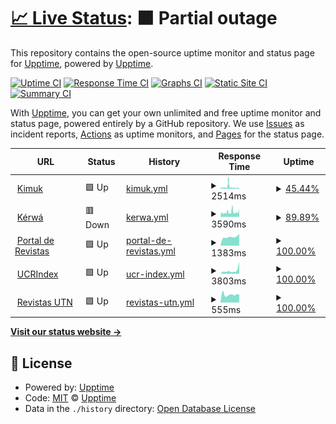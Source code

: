 # [📈 Live Status](https://upptime.github.io/upptime): <!--live status--> **🟧 Partial outage**

This repository contains the open-source uptime monitor and status page for [Upptime](https://upptime.js.org), powered by [Upptime](https://github.com/upptime/upptime).

[![Uptime CI](https://github.com/memoemg/howyoudoing/workflows/Uptime%20CI/badge.svg)](https://github.com/memoemg/howyoudoing/actions?query=workflow%3A%22Uptime+CI%22)
[![Response Time CI](https://github.com/memoemg/howyoudoing/workflows/Response%20Time%20CI/badge.svg)](https://github.com/memoemg/howyoudoing/actions?query=workflow%3A%22Response+Time+CI%22)
[![Graphs CI](https://github.com/memoemg/howyoudoing/workflows/Graphs%20CI/badge.svg)](https://github.com/memoemg/howyoudoing/actions?query=workflow%3A%22Graphs+CI%22)
[![Static Site CI](https://github.com/memoemg/howyoudoing/workflows/Static%20Site%20CI/badge.svg)](https://github.com/memoemg/howyoudoing/actions?query=workflow%3A%22Static+Site+CI%22)
[![Summary CI](https://github.com/memoemg/howyoudoing/workflows/Summary%20CI/badge.svg)](https://github.com/memoemg/howyoudoing/actions?query=workflow%3A%22Summary+CI%22)

With [Upptime](https://upptime.js.org), you can get your own unlimited and free uptime monitor and status page, powered entirely by a GitHub repository. We use [Issues](https://github.com/upptime/upptime/issues) as incident reports, [Actions](https://github.com/memoemg/howyoudoing/actions) as uptime monitors, and [Pages](https://upptime.github.io/upptime) for the status page.

<!--start: status pages-->
<!-- This summary is generated by Upptime (https://github.com/upptime/upptime) -->
<!-- Do not edit this manually, your changes will be overwritten -->
<!-- prettier-ignore -->
| URL | Status | History | Response Time | Uptime |
| --- | ------ | ------- | ------------- | ------ |
| <img alt="" src="https://icons.duckduckgo.com/ip3/kimuk.conare.ac.cr.ico" height="13"> [Kimuk](https://kimuk.conare.ac.cr/Search/Results?lookfor=&type=AllFields) | 🟩 Up | [kimuk.yml](https://github.com/memoemg/howyoudoing/commits/HEAD/history/kimuk.yml) | <details><summary><img alt="Response time graph" src="./graphs/kimuk/response-time-week.png" height="20"> 2514ms</summary><br><a href="https://memoemg.github.io/howyoudoing/history/kimuk"><img alt="Response time 1901" src="https://img.shields.io/endpoint?url=https%3A%2F%2Fraw.githubusercontent.com%2Fmemoemg%2Fhowyoudoing%2FHEAD%2Fapi%2Fkimuk%2Fresponse-time.json"></a><br><a href="https://memoemg.github.io/howyoudoing/history/kimuk"><img alt="24-hour response time 1698" src="https://img.shields.io/endpoint?url=https%3A%2F%2Fraw.githubusercontent.com%2Fmemoemg%2Fhowyoudoing%2FHEAD%2Fapi%2Fkimuk%2Fresponse-time-day.json"></a><br><a href="https://memoemg.github.io/howyoudoing/history/kimuk"><img alt="7-day response time 2514" src="https://img.shields.io/endpoint?url=https%3A%2F%2Fraw.githubusercontent.com%2Fmemoemg%2Fhowyoudoing%2FHEAD%2Fapi%2Fkimuk%2Fresponse-time-week.json"></a><br><a href="https://memoemg.github.io/howyoudoing/history/kimuk"><img alt="30-day response time 2066" src="https://img.shields.io/endpoint?url=https%3A%2F%2Fraw.githubusercontent.com%2Fmemoemg%2Fhowyoudoing%2FHEAD%2Fapi%2Fkimuk%2Fresponse-time-month.json"></a><br><a href="https://memoemg.github.io/howyoudoing/history/kimuk"><img alt="1-year response time 1899" src="https://img.shields.io/endpoint?url=https%3A%2F%2Fraw.githubusercontent.com%2Fmemoemg%2Fhowyoudoing%2FHEAD%2Fapi%2Fkimuk%2Fresponse-time-year.json"></a></details> | <details><summary><a href="https://memoemg.github.io/howyoudoing/history/kimuk">45.44%</a></summary><a href="https://memoemg.github.io/howyoudoing/history/kimuk"><img alt="All-time uptime 88.32%" src="https://img.shields.io/endpoint?url=https%3A%2F%2Fraw.githubusercontent.com%2Fmemoemg%2Fhowyoudoing%2FHEAD%2Fapi%2Fkimuk%2Fuptime.json"></a><br><a href="https://memoemg.github.io/howyoudoing/history/kimuk"><img alt="24-hour uptime 35.68%" src="https://img.shields.io/endpoint?url=https%3A%2F%2Fraw.githubusercontent.com%2Fmemoemg%2Fhowyoudoing%2FHEAD%2Fapi%2Fkimuk%2Fuptime-day.json"></a><br><a href="https://memoemg.github.io/howyoudoing/history/kimuk"><img alt="7-day uptime 45.44%" src="https://img.shields.io/endpoint?url=https%3A%2F%2Fraw.githubusercontent.com%2Fmemoemg%2Fhowyoudoing%2FHEAD%2Fapi%2Fkimuk%2Fuptime-week.json"></a><br><a href="https://memoemg.github.io/howyoudoing/history/kimuk"><img alt="30-day uptime 42.48%" src="https://img.shields.io/endpoint?url=https%3A%2F%2Fraw.githubusercontent.com%2Fmemoemg%2Fhowyoudoing%2FHEAD%2Fapi%2Fkimuk%2Fuptime-month.json"></a><br><a href="https://memoemg.github.io/howyoudoing/history/kimuk"><img alt="1-year uptime 72.74%" src="https://img.shields.io/endpoint?url=https%3A%2F%2Fraw.githubusercontent.com%2Fmemoemg%2Fhowyoudoing%2FHEAD%2Fapi%2Fkimuk%2Fuptime-year.json"></a></details>
| <img alt="" src="https://icons.duckduckgo.com/ip3/kerwa.ucr.ac.cr.ico" height="13"> [Kérwá](https://kerwa.ucr.ac.cr) | 🟥 Down | [kerwa.yml](https://github.com/memoemg/howyoudoing/commits/HEAD/history/kerwa.yml) | <details><summary><img alt="Response time graph" src="./graphs/kerwa/response-time-week.png" height="20"> 3590ms</summary><br><a href="https://memoemg.github.io/howyoudoing/history/kerwa"><img alt="Response time 4099" src="https://img.shields.io/endpoint?url=https%3A%2F%2Fraw.githubusercontent.com%2Fmemoemg%2Fhowyoudoing%2FHEAD%2Fapi%2Fkerwa%2Fresponse-time.json"></a><br><a href="https://memoemg.github.io/howyoudoing/history/kerwa"><img alt="24-hour response time 4360" src="https://img.shields.io/endpoint?url=https%3A%2F%2Fraw.githubusercontent.com%2Fmemoemg%2Fhowyoudoing%2FHEAD%2Fapi%2Fkerwa%2Fresponse-time-day.json"></a><br><a href="https://memoemg.github.io/howyoudoing/history/kerwa"><img alt="7-day response time 3590" src="https://img.shields.io/endpoint?url=https%3A%2F%2Fraw.githubusercontent.com%2Fmemoemg%2Fhowyoudoing%2FHEAD%2Fapi%2Fkerwa%2Fresponse-time-week.json"></a><br><a href="https://memoemg.github.io/howyoudoing/history/kerwa"><img alt="30-day response time 3618" src="https://img.shields.io/endpoint?url=https%3A%2F%2Fraw.githubusercontent.com%2Fmemoemg%2Fhowyoudoing%2FHEAD%2Fapi%2Fkerwa%2Fresponse-time-month.json"></a><br><a href="https://memoemg.github.io/howyoudoing/history/kerwa"><img alt="1-year response time 4711" src="https://img.shields.io/endpoint?url=https%3A%2F%2Fraw.githubusercontent.com%2Fmemoemg%2Fhowyoudoing%2FHEAD%2Fapi%2Fkerwa%2Fresponse-time-year.json"></a></details> | <details><summary><a href="https://memoemg.github.io/howyoudoing/history/kerwa">89.89%</a></summary><a href="https://memoemg.github.io/howyoudoing/history/kerwa"><img alt="All-time uptime 99.23%" src="https://img.shields.io/endpoint?url=https%3A%2F%2Fraw.githubusercontent.com%2Fmemoemg%2Fhowyoudoing%2FHEAD%2Fapi%2Fkerwa%2Fuptime.json"></a><br><a href="https://memoemg.github.io/howyoudoing/history/kerwa"><img alt="24-hour uptime 74.22%" src="https://img.shields.io/endpoint?url=https%3A%2F%2Fraw.githubusercontent.com%2Fmemoemg%2Fhowyoudoing%2FHEAD%2Fapi%2Fkerwa%2Fuptime-day.json"></a><br><a href="https://memoemg.github.io/howyoudoing/history/kerwa"><img alt="7-day uptime 89.89%" src="https://img.shields.io/endpoint?url=https%3A%2F%2Fraw.githubusercontent.com%2Fmemoemg%2Fhowyoudoing%2FHEAD%2Fapi%2Fkerwa%2Fuptime-week.json"></a><br><a href="https://memoemg.github.io/howyoudoing/history/kerwa"><img alt="30-day uptime 92.51%" src="https://img.shields.io/endpoint?url=https%3A%2F%2Fraw.githubusercontent.com%2Fmemoemg%2Fhowyoudoing%2FHEAD%2Fapi%2Fkerwa%2Fuptime-month.json"></a><br><a href="https://memoemg.github.io/howyoudoing/history/kerwa"><img alt="1-year uptime 98.20%" src="https://img.shields.io/endpoint?url=https%3A%2F%2Fraw.githubusercontent.com%2Fmemoemg%2Fhowyoudoing%2FHEAD%2Fapi%2Fkerwa%2Fuptime-year.json"></a></details>
| <img alt="" src="https://icons.duckduckgo.com/ip3/revistas.ucr.ac.cr.ico" height="13"> [Portal de Revistas](https://revistas.ucr.ac.cr) | 🟩 Up | [portal-de-revistas.yml](https://github.com/memoemg/howyoudoing/commits/HEAD/history/portal-de-revistas.yml) | <details><summary><img alt="Response time graph" src="./graphs/portal-de-revistas/response-time-week.png" height="20"> 1383ms</summary><br><a href="https://memoemg.github.io/howyoudoing/history/portal-de-revistas"><img alt="Response time 3001" src="https://img.shields.io/endpoint?url=https%3A%2F%2Fraw.githubusercontent.com%2Fmemoemg%2Fhowyoudoing%2FHEAD%2Fapi%2Fportal-de-revistas%2Fresponse-time.json"></a><br><a href="https://memoemg.github.io/howyoudoing/history/portal-de-revistas"><img alt="24-hour response time 1839" src="https://img.shields.io/endpoint?url=https%3A%2F%2Fraw.githubusercontent.com%2Fmemoemg%2Fhowyoudoing%2FHEAD%2Fapi%2Fportal-de-revistas%2Fresponse-time-day.json"></a><br><a href="https://memoemg.github.io/howyoudoing/history/portal-de-revistas"><img alt="7-day response time 1383" src="https://img.shields.io/endpoint?url=https%3A%2F%2Fraw.githubusercontent.com%2Fmemoemg%2Fhowyoudoing%2FHEAD%2Fapi%2Fportal-de-revistas%2Fresponse-time-week.json"></a><br><a href="https://memoemg.github.io/howyoudoing/history/portal-de-revistas"><img alt="30-day response time 2207" src="https://img.shields.io/endpoint?url=https%3A%2F%2Fraw.githubusercontent.com%2Fmemoemg%2Fhowyoudoing%2FHEAD%2Fapi%2Fportal-de-revistas%2Fresponse-time-month.json"></a><br><a href="https://memoemg.github.io/howyoudoing/history/portal-de-revistas"><img alt="1-year response time 3407" src="https://img.shields.io/endpoint?url=https%3A%2F%2Fraw.githubusercontent.com%2Fmemoemg%2Fhowyoudoing%2FHEAD%2Fapi%2Fportal-de-revistas%2Fresponse-time-year.json"></a></details> | <details><summary><a href="https://memoemg.github.io/howyoudoing/history/portal-de-revistas">100.00%</a></summary><a href="https://memoemg.github.io/howyoudoing/history/portal-de-revistas"><img alt="All-time uptime 99.14%" src="https://img.shields.io/endpoint?url=https%3A%2F%2Fraw.githubusercontent.com%2Fmemoemg%2Fhowyoudoing%2FHEAD%2Fapi%2Fportal-de-revistas%2Fuptime.json"></a><br><a href="https://memoemg.github.io/howyoudoing/history/portal-de-revistas"><img alt="24-hour uptime 100.00%" src="https://img.shields.io/endpoint?url=https%3A%2F%2Fraw.githubusercontent.com%2Fmemoemg%2Fhowyoudoing%2FHEAD%2Fapi%2Fportal-de-revistas%2Fuptime-day.json"></a><br><a href="https://memoemg.github.io/howyoudoing/history/portal-de-revistas"><img alt="7-day uptime 100.00%" src="https://img.shields.io/endpoint?url=https%3A%2F%2Fraw.githubusercontent.com%2Fmemoemg%2Fhowyoudoing%2FHEAD%2Fapi%2Fportal-de-revistas%2Fuptime-week.json"></a><br><a href="https://memoemg.github.io/howyoudoing/history/portal-de-revistas"><img alt="30-day uptime 99.38%" src="https://img.shields.io/endpoint?url=https%3A%2F%2Fraw.githubusercontent.com%2Fmemoemg%2Fhowyoudoing%2FHEAD%2Fapi%2Fportal-de-revistas%2Fuptime-month.json"></a><br><a href="https://memoemg.github.io/howyoudoing/history/portal-de-revistas"><img alt="1-year uptime 98.46%" src="https://img.shields.io/endpoint?url=https%3A%2F%2Fraw.githubusercontent.com%2Fmemoemg%2Fhowyoudoing%2FHEAD%2Fapi%2Fportal-de-revistas%2Fuptime-year.json"></a></details>
| <img alt="" src="https://icons.duckduckgo.com/ip3/ucrindex.ucr.ac.cr.ico" height="13"> [UCRIndex](https://ucrindex.ucr.ac.cr) | 🟩 Up | [ucr-index.yml](https://github.com/memoemg/howyoudoing/commits/HEAD/history/ucr-index.yml) | <details><summary><img alt="Response time graph" src="./graphs/ucr-index/response-time-week.png" height="20"> 3803ms</summary><br><a href="https://memoemg.github.io/howyoudoing/history/ucr-index"><img alt="Response time 2655" src="https://img.shields.io/endpoint?url=https%3A%2F%2Fraw.githubusercontent.com%2Fmemoemg%2Fhowyoudoing%2FHEAD%2Fapi%2Fucr-index%2Fresponse-time.json"></a><br><a href="https://memoemg.github.io/howyoudoing/history/ucr-index"><img alt="24-hour response time 12821" src="https://img.shields.io/endpoint?url=https%3A%2F%2Fraw.githubusercontent.com%2Fmemoemg%2Fhowyoudoing%2FHEAD%2Fapi%2Fucr-index%2Fresponse-time-day.json"></a><br><a href="https://memoemg.github.io/howyoudoing/history/ucr-index"><img alt="7-day response time 3803" src="https://img.shields.io/endpoint?url=https%3A%2F%2Fraw.githubusercontent.com%2Fmemoemg%2Fhowyoudoing%2FHEAD%2Fapi%2Fucr-index%2Fresponse-time-week.json"></a><br><a href="https://memoemg.github.io/howyoudoing/history/ucr-index"><img alt="30-day response time 3253" src="https://img.shields.io/endpoint?url=https%3A%2F%2Fraw.githubusercontent.com%2Fmemoemg%2Fhowyoudoing%2FHEAD%2Fapi%2Fucr-index%2Fresponse-time-month.json"></a><br><a href="https://memoemg.github.io/howyoudoing/history/ucr-index"><img alt="1-year response time 2965" src="https://img.shields.io/endpoint?url=https%3A%2F%2Fraw.githubusercontent.com%2Fmemoemg%2Fhowyoudoing%2FHEAD%2Fapi%2Fucr-index%2Fresponse-time-year.json"></a></details> | <details><summary><a href="https://memoemg.github.io/howyoudoing/history/ucr-index">100.00%</a></summary><a href="https://memoemg.github.io/howyoudoing/history/ucr-index"><img alt="All-time uptime 99.83%" src="https://img.shields.io/endpoint?url=https%3A%2F%2Fraw.githubusercontent.com%2Fmemoemg%2Fhowyoudoing%2FHEAD%2Fapi%2Fucr-index%2Fuptime.json"></a><br><a href="https://memoemg.github.io/howyoudoing/history/ucr-index"><img alt="24-hour uptime 100.00%" src="https://img.shields.io/endpoint?url=https%3A%2F%2Fraw.githubusercontent.com%2Fmemoemg%2Fhowyoudoing%2FHEAD%2Fapi%2Fucr-index%2Fuptime-day.json"></a><br><a href="https://memoemg.github.io/howyoudoing/history/ucr-index"><img alt="7-day uptime 100.00%" src="https://img.shields.io/endpoint?url=https%3A%2F%2Fraw.githubusercontent.com%2Fmemoemg%2Fhowyoudoing%2FHEAD%2Fapi%2Fucr-index%2Fuptime-week.json"></a><br><a href="https://memoemg.github.io/howyoudoing/history/ucr-index"><img alt="30-day uptime 100.00%" src="https://img.shields.io/endpoint?url=https%3A%2F%2Fraw.githubusercontent.com%2Fmemoemg%2Fhowyoudoing%2FHEAD%2Fapi%2Fucr-index%2Fuptime-month.json"></a><br><a href="https://memoemg.github.io/howyoudoing/history/ucr-index"><img alt="1-year uptime 99.95%" src="https://img.shields.io/endpoint?url=https%3A%2F%2Fraw.githubusercontent.com%2Fmemoemg%2Fhowyoudoing%2FHEAD%2Fapi%2Fucr-index%2Fuptime-year.json"></a></details>
| <img alt="" src="https://icons.duckduckgo.com/ip3/revistas.utn.ac.cr.ico" height="13"> [Revistas UTN](https://revistas.utn.ac.cr) | 🟩 Up | [revistas-utn.yml](https://github.com/memoemg/howyoudoing/commits/HEAD/history/revistas-utn.yml) | <details><summary><img alt="Response time graph" src="./graphs/revistas-utn/response-time-week.png" height="20"> 555ms</summary><br><a href="https://memoemg.github.io/howyoudoing/history/revistas-utn"><img alt="Response time 745" src="https://img.shields.io/endpoint?url=https%3A%2F%2Fraw.githubusercontent.com%2Fmemoemg%2Fhowyoudoing%2FHEAD%2Fapi%2Frevistas-utn%2Fresponse-time.json"></a><br><a href="https://memoemg.github.io/howyoudoing/history/revistas-utn"><img alt="24-hour response time 549" src="https://img.shields.io/endpoint?url=https%3A%2F%2Fraw.githubusercontent.com%2Fmemoemg%2Fhowyoudoing%2FHEAD%2Fapi%2Frevistas-utn%2Fresponse-time-day.json"></a><br><a href="https://memoemg.github.io/howyoudoing/history/revistas-utn"><img alt="7-day response time 555" src="https://img.shields.io/endpoint?url=https%3A%2F%2Fraw.githubusercontent.com%2Fmemoemg%2Fhowyoudoing%2FHEAD%2Fapi%2Frevistas-utn%2Fresponse-time-week.json"></a><br><a href="https://memoemg.github.io/howyoudoing/history/revistas-utn"><img alt="30-day response time 539" src="https://img.shields.io/endpoint?url=https%3A%2F%2Fraw.githubusercontent.com%2Fmemoemg%2Fhowyoudoing%2FHEAD%2Fapi%2Frevistas-utn%2Fresponse-time-month.json"></a><br><a href="https://memoemg.github.io/howyoudoing/history/revistas-utn"><img alt="1-year response time 706" src="https://img.shields.io/endpoint?url=https%3A%2F%2Fraw.githubusercontent.com%2Fmemoemg%2Fhowyoudoing%2FHEAD%2Fapi%2Frevistas-utn%2Fresponse-time-year.json"></a></details> | <details><summary><a href="https://memoemg.github.io/howyoudoing/history/revistas-utn">100.00%</a></summary><a href="https://memoemg.github.io/howyoudoing/history/revistas-utn"><img alt="All-time uptime 99.20%" src="https://img.shields.io/endpoint?url=https%3A%2F%2Fraw.githubusercontent.com%2Fmemoemg%2Fhowyoudoing%2FHEAD%2Fapi%2Frevistas-utn%2Fuptime.json"></a><br><a href="https://memoemg.github.io/howyoudoing/history/revistas-utn"><img alt="24-hour uptime 100.00%" src="https://img.shields.io/endpoint?url=https%3A%2F%2Fraw.githubusercontent.com%2Fmemoemg%2Fhowyoudoing%2FHEAD%2Fapi%2Frevistas-utn%2Fuptime-day.json"></a><br><a href="https://memoemg.github.io/howyoudoing/history/revistas-utn"><img alt="7-day uptime 100.00%" src="https://img.shields.io/endpoint?url=https%3A%2F%2Fraw.githubusercontent.com%2Fmemoemg%2Fhowyoudoing%2FHEAD%2Fapi%2Frevistas-utn%2Fuptime-week.json"></a><br><a href="https://memoemg.github.io/howyoudoing/history/revistas-utn"><img alt="30-day uptime 99.88%" src="https://img.shields.io/endpoint?url=https%3A%2F%2Fraw.githubusercontent.com%2Fmemoemg%2Fhowyoudoing%2FHEAD%2Fapi%2Frevistas-utn%2Fuptime-month.json"></a><br><a href="https://memoemg.github.io/howyoudoing/history/revistas-utn"><img alt="1-year uptime 99.12%" src="https://img.shields.io/endpoint?url=https%3A%2F%2Fraw.githubusercontent.com%2Fmemoemg%2Fhowyoudoing%2FHEAD%2Fapi%2Frevistas-utn%2Fuptime-year.json"></a></details>

<!--end: status pages-->

[**Visit our status website →**](https://upptime.github.io/upptime)

## 📄 License

- Powered by: [Upptime](https://github.com/upptime/upptime)
- Code: [MIT](./LICENSE) © [Upptime](https://upptime.js.org)
- Data in the `./history` directory: [Open Database License](https://opendatacommons.org/licenses/odbl/1-0/)
